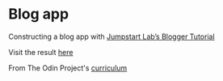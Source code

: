 # Blog app

Constructing a blog app with [Jumpstart Lab’s Blogger Tutorial](http://tutorials.jumpstartlab.com/projects/blogger.html)

Visit the result [here](https://powerful-falls-45808.herokuapp.com/)

From The Odin Project's [curriculum](https://www.theodinproject.com/lessons/ruby-on-rails-ruby-on-rails)
